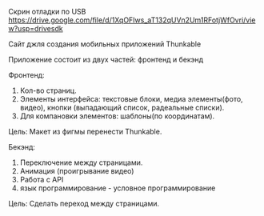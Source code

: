 Скрин отладки по USB
https://drive.google.com/file/d/1XqOFIws_aT132qUVn2Um1RFotjWfOvri/view?usp=drivesdk

Сайт джля создания мобильных приложений 
Thunkable

Приложение состоит из двух частей: 
фронтенд и бекэнд

Фронтенд:
1. Кол-во страниц.
2. Элементы интерфейса: текстовые блоки, медиа элементы(фото, видео), кнопки (выпадающий список, радеальные списки).
3. Для компановки элементов: шаблоны(по координатам).

Цель: Макет из фигмы перенести 
Thunkable. 

Бекэнд: 
1. Переключение между страницами.
2. Анимация (проигрывание видео)
3. Работа с API
4. язык программирование - условное программирование

Цель: Сделать переход между страницами. 
